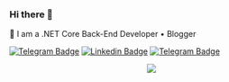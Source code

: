 ### Hi there 👋
🔭 I am a .NET Core Back-End Developer • Blogger 

[![Telegram Badge](https://img.shields.io/badge/DND-DotNetDocs-blue)](https://dotnetdocs.ir "My web site")
[![Linkedin Badge](https://img.shields.io/badge/-farhadzamani-0072b1?style=flat&logo=Linkedin&logoColor=white)](https://www.linkedin.com/in/farhadzamani/ "Connect on LinkedIn")
[![Telegram Badge](https://img.shields.io/badge/-farhadzamani-grey?style=flat&logo=Telegram&logoColor=white)](https://t.me/farhad_zmi "Contact on Telegram")

<p align="center">
  <img src="https://github-readme-stats.vercel.app/api?username=farhadzm&show_icons=true&count_private=true&include_all_commits=true" />
</p>

<!--
**farhadzm/farhadzm** is a ✨ _special_ ✨ repository because its `README.md` (this file) appears on your GitHub profile.

Here are some ideas to get you started:

- 🔭 I’m currently working on ...
- 🌱 I’m currently learning ...
- 👯 I’m looking to collaborate on ...
- 🤔 I’m looking for help with ...
- 💬 Ask me about ...
- 📫 How to reach me: ...
- 😄 Pronouns: ...
- ⚡ Fun fact: ...
-->
